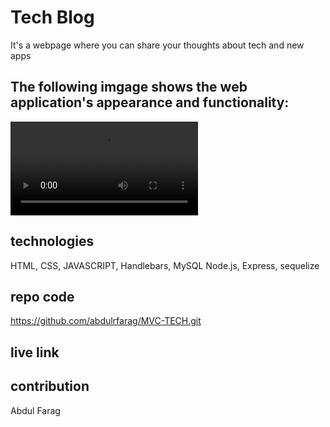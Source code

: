 # Tech Blog
It's a webpage where you can share your thoughts about tech and new apps

## The following imgage shows the web application's appearance and functionality:

![image of the webpage.](./The%20Tech%20Blog!.webm)

## technologies

HTML, CSS, JAVASCRIPT, Handlebars, MySQL Node.js, Express, sequelize

## repo  code
https://github.com/abdulrfarag/MVC-TECH.git

## live link 



## contribution
Abdul Farag

